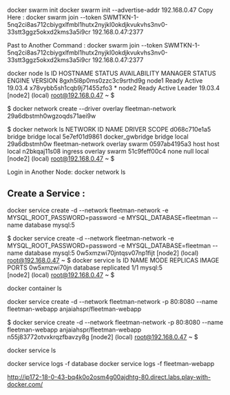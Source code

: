 docker swarm init 
docker swarm init --advertise-addr 192.168.0.47 
Copy Here : docker swarm join --token SWMTKN-1-5nq2ci8as712cbiygxlfmbl1hutx2nyjkl0okdjkvukvhs3nv0-33stt3ggz5okxd2kms3a5i9cr 192.168.0.47:2377


Past to Another Command :
docker swarm join --token SWMTKN-1-5nq2ci8as712cbiygxlfmbl1hutx2nyjkl0okdjkvukvhs3nv0-33stt3ggz5okxd2kms3a5i9cr 192.168.0.47:2377

 docker node ls
ID                            HOSTNAME            STATUS              AVAILABILITY        MANAGER STATUS      ENGINE VERSION
8gxh5l8p0ms0zzc3c9srthd9g     node1               Ready               Active                                  19.03.4
x78vybb5sh1cqb9j71455zfo3 *   node2               Ready               Active              Leader              19.03.4
[node2] (local) root@192.168.0.47 ~
$ 

$ docker network create --driver overlay fleetman-network
29a6dbstmh0wgzoqds71aei9w

$ docker network ls
NETWORK ID          NAME                DRIVER              SCOPE
d068c710e1a5        bridge              bridge              local
5e7ef01d9861        docker_gwbridge     bridge              local
29a6dbstmh0w        fleetman-network    overlay             swarm
0597ab4195a3        host                host                local
n2bkqaj11s08        ingress             overlay             swarm
51c9feff00c4        none                null                local
[node2] (local) root@192.168.0.47 ~
$ 


Login in Another Node:
docker network ls 



## Create a Service :
docker service create -d --network fleetman-network -e MYSQL_ROOT_PASSWORD=password -e MYSQL_DATABASE=fleetman --name database mysql:5

$ docker service create -d --network fleetman-network -e MYSQL_ROOT_PASSWORD=password -e MYSQL_DATABASE=fleetman --name database mysql:5
0w5xmzwi70jntqsv07np1fijt
[node2] (local) root@192.168.0.47 ~
$ docker service ls
ID                  NAME                MODE                REPLICAS            IMAGE               PORTS
0w5xmzwi70jn        database            replicated          1/1                 mysql:5             
[node2] (local) root@192.168.0.47 ~
$ 


docker container ls 



docker service create -d --network fleetman-network -p 80:8080 --name fleetman-webapp anjaiahspr/fleetman-webapp

$ docker service create -d --network fleetman-network -p 80:8080 --name fleetman-webapp anjaiahspr/fleetman-webapp
n55j83772otvxkrqzfbavzy8g
[node2] (local) root@192.168.0.47 ~
$ 


docker service ls 

docker service logs -f database 
docker service logs -f fleetman-webapp


http://ip172-18-0-43-bq4k0o2osm4g00ajdhtg-80.direct.labs.play-with-docker.com/

